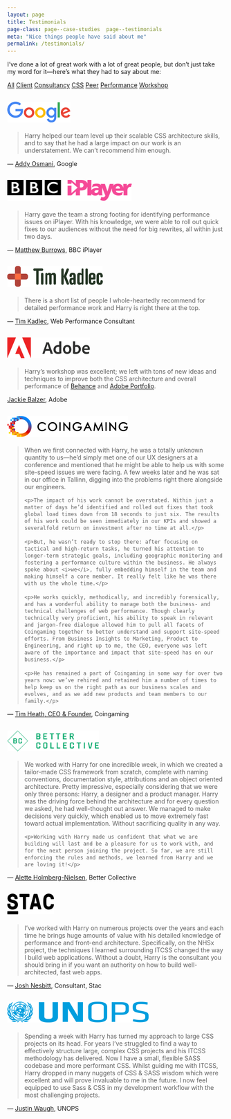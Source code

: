 ```yaml
---
layout: page
title: Testimonials
page-class: page--case-studies  page--testimonials
meta: "Nice things people have said about me"
permalink: /testimonials/
---
```


I’ve done a lot of great work with a lot of great people, but don’t just take my
word for it—here’s what they had to say about me:

<style>
{% include css/components.filter.css %}
</style>

<section class="c-filter">

  <!-- <a class="c-filter__target" id="tag:attendee"></a> -->
  <a class="c-filter__target" id="tag:client"></a>
  <!-- <a class="c-filter__target" id="tag:conference"></a> -->
  <a class="c-filter__target" id="tag:consultancy"></a>
  <a class="c-filter__target" id="tag:css"></a>
  <a class="c-filter__target" id="tag:peer"></a>
  <a class="c-filter__target" id="tag:performance"></a>
  <a class="c-filter__target" id="tag:workshop"></a>

  <nav class="c-filter__links">
    <a href="#tag:all" class="c-filter__link  c-filter__link--rese">All</a>
    <!-- <a href="#tag:attendee" class="c-filter__link">Attendee</a> -->
    <a href="#tag:client" class="c-filter__link">Client</a>
    <!-- <a href="#tag:conference" class="c-filter__link">Conference</a> -->
    <a href="#tag:consultancy" class="c-filter__link">Consultancy</a>
    <a href="#tag:css" class="c-filter__link">CSS</a>
    <a href="#tag:peer" class="c-filter__link">Peer</a>
    <a href="#tag:performance" class="c-filter__link">Performance</a>
    <a href="#tag:workshop" class="c-filter__link">Workshop</a>
  </nav>

<article class="c-card c-filter__item" data-tag="client  css  workshop" id="testimonial:addy-osmani">
  <h2><img src="/img/content/testimonials/google.png" width="146" height="48" alt="Google" /></h2>
  <blockquote class="pull-quote  pull-quote--long-form">
    <p>Harry helped our team level up their scalable CSS architecture skills, and to say that he had a large impact on our work is an understatement. We can’t recommend him enough.</p>
  </blockquote>
  <p>— <a href="https://twitter.com/addyosmani">Addy Osmani</a>, Google</p>
</article>

<article class="c-card c-filter__item" data-tag="client  performance  workshop" id="testimonial:matt-burrows">
  <h2><img src="/img/content/testimonials/iplayer.png" width="288" height="48" alt="BBC iPlayer" /></h2>
  <blockquote class="pull-quote  pull-quote--long-form">
    <p>Harry gave the team a strong footing for identifying performance issues on iPlayer. With his knowledge, we were able to roll out quick fixes to our audiences without the need for big rewrites, all within just two days.</p>
  </blockquote>
  <p>— <a href="https://twitter.com/mattjburrows">Matthew Burrows</a>, BBC iPlayer</p>
</article>

<article class="c-card c-filter__item" data-tag="peer  performance" id="testimonial:tim-kadlec">
  <h2><img src="/img/content/testimonials/tim-kadlec.png" width="221" height="48" alt="Tim Kadlec" /></h2>
  <blockquote class="pull-quote  pull-quote--long-form">
    <p>There is a short list of people I whole-heartedly recommend for detailed performance work and Harry is right there at the top.</p>
  </blockquote>
  <p>— <a href="https://timkadlec.com/">Tim Kadlec</a>, Web Performance Consultant</p>
</article>

<article class="c-card c-filter__item" data-tag="client  css  workshop  performance" id="testimonial:jackie-balzer">
  <h2><img src="/img/content/testimonials/adobe.png" width="191" height="48" alt="Adobe" /></h2>
  <blockquote class="pull-quote  pull-quote--long-form">
    <p>Harry’s workshop was excellent; we left with tons of new ideas and techniques to improve both the CSS architecture and overall performance of <a href="http://behance.com/" class="carousel__link">Behance</a> and <a href="http://myportfolio.com/" class="carousel__link">Adobe Portfolio</a>.</p>
  </blockquote>
  <p><a href="http://jackiebalzer.com/">Jackie Balzer</a>, Adobe</p>
</article>

<article class="c-card c-filter__item" data-tag="client  performance  consultancy" id="testimonial:tim-heath">
  <h2><img src="/img/content/testimonials/coingaming.png" width="279" height="48" alt="Coingaming" /></h2>
  <blockquote class="pull-quote  pull-quote--long-form">
    <p>When we first connected with Harry, he was a totally unknown quantity to us—he’d simply met one of our UX designers at a conference and mentioned that he might be able to help us with some site-speed issues we were facing. A few weeks later and he was sat in our office in Tallinn, digging into the problems right there alongside our engineers.</p>

    <p>The impact of his work cannot be overstated. Within just a matter of days he’d identified and rolled out fixes that took global load times down from 18 seconds to just six. The results of his work could be seen immediately in our KPIs and showed a severalfold return on investment after no time at all.</p>

    <p>But, he wasn’t ready to stop there: after focusing on tactical and high-return tasks, he turned his attention to longer-term strategic goals, including geographic monitoring and fostering a performance culture within the business. He always spoke about <i>we</i>, fully embedding himself in the team and making himself a core member. It really felt like he was there with us the whole time.</p>

    <p>He works quickly, methodically, and incredibly forensically, and has a wonderful ability to manage both the business- and technical challenges of web performance. Though clearly technically very proficient, his ability to speak in relevant and jargon-free dialogue allowed him to pull all facets of Coingaming together to better understand and support site-speed efforts. From Business Insights to Marketing, Product to Engineering, and right up to me, the CEO, everyone was left aware of the importance and impact that site-speed has on our business.</p>

    <p>He has remained a part of Coingaming in some way for over two years now: we’ve rehired and retained him a number of times to help keep us on the right path as our business scales and evolves, and as we add new products and team members to our family.</p>

  </blockquote>
  <p>— <a href="https://www.linkedin.com/in/tim-heath-55096b1/">Tim Heath, CEO & Founder</a>, Coingaming</p>
</article>

<article class="c-card c-filter__item" data-tag="client  css  consultancy" id="testimonial:alette-holmberg-nielsen">
  <h2><img src="/img/content/testimonials/better-collective.png" width="212" height="48" alt="Better Collective" /></h2>
  <blockquote class="pull-quote  pull-quote--long-form">
    <p>We worked with Harry for one incredible week, in which we created a tailor-made CSS framework from scratch, complete with naming conventions, documentation style, attributions and an object oriented architecture. Pretty impressive, especially considering that we were only three persons: Harry, a designer and a product manager. Harry was the driving force behind the architecture and for every question we asked, he had well-thought out answer. We managed to make decisions very quickly, which enabled us to move extremely fast toward actual implementation. Without sacrificing quality in any way.</p>

    <p>Working with Harry made us confident that what we are building will last and be a pleasure for us to work with, and for the next person joining the project. So far, we are still enforcing the rules and methods, we learned from Harry and we are loving it!</p>
  </blockquote>
  <p>— <a href="https://twitter.com/thealette">Alette Holmberg-Nielsen</a>, Better Collective</p>
</article>

<article class="c-card  c-filter__item" data-tag="peer  css" id="testimonial:josh-nesbitt">
  <h2><img src="/img/content/testimonials/stac.png" width="108" height="48" alt="Stac" /></h2>
  <blockquote class="pull-quote  pull-quote--long-form">
    <p>I’ve worked with Harry on numerous projects over the years and each time he brings huge amounts of value with his detailed knowledge of performance and front-end architecture. Specifically, on the NHSx project, the techniques I learned surrounding ITCSS changed the way I build web applications. Without a doubt, Harry is the consultant you should bring in if you want an authority on how to build well-architected, fast web apps.</p>
  </blockquote>
  <p>— <a href="https://stac.works/">Josh Nesbitt</a>, Consultant, Stac</p>
</article>

<article class="c-card  c-filter__item" data-tag="client  consultancy  css" id="testimonial:justin-waugh">
  <h2><img src="/img/content/testimonials/unops.png" width="327" height="48" alt="UNOPS" /></h2>
  <blockquote class="pull-quote  pull-quote--long-form">
    <p>Spending a week with Harry has turned my approach to large CSS projects on its head. For years I’ve struggled to find a way to effectively structure large, complex CSS projects and his ITCSS methodology has delivered. Now I have a small, flexible SASS codebase and more performant CSS. Whilst guiding me with ITCSS, Harry dropped in many nuggets of CSS & SASS wisdom which were excellent and will prove invaluable to me in the future. I now feel equipped to use Sass & CSS in my development workflow with the most challenging projects.</p>
  </blockquote>
  <p>— <a href="https://www.linkedin.com/in/justindwaugh/">Justin Waugh</a>, UNOPS</p>
</article>

</section>
